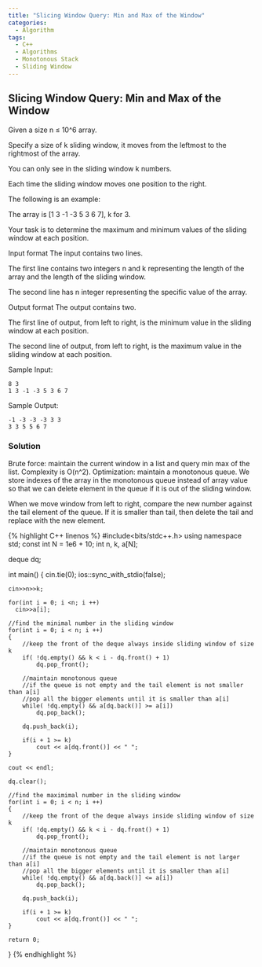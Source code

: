 ```yaml
---
title: "Slicing Window Query: Min and Max of the Window"
categories:
  - Algorithm
tags:
  - C++
  - Algorithms
  - Monotonous Stack
  - Sliding Window
---
```


## Slicing Window Query: Min and Max of the Window

Given a size n ≤ 10^6 array.

Specify a size of k sliding window, it moves from the leftmost to the rightmost of the array.

You can only see in the sliding window k numbers.

Each time the sliding window moves one position to the right.

The following is an example:

The array is [1 3 -1 -3 5 3 6 7], k for 3.

Your task is to determine the maximum and minimum values ​​of the sliding window at each position.

Input format
The input contains two lines.

The first line contains two integers n and k representing the length of the array and the length of the sliding window.

The second line has n integer representing the specific value of the array.


Output format
The output contains two.

The first line of output, from left to right, is the minimum value in the sliding window at each position.

The second line of output, from left to right, is the maximum value in the sliding window at each position.

Sample Input:
```
8 3
1 3 -1 -3 5 3 6 7
```
Sample Output:
```
-1 -3 -3 -3 3 3
3 3 5 5 6 7
```

### Solution

Brute force: maintain the current window in a list and query min max of the list. Complexity is O(n^2).
Optimization: maintain a monotonous queue. We store indexes of the array in the monotonous queue instead of array value so that we can delete element in the queue if it is out of the sliding window.

When we move window from left to right, compare the new number against the tail element of the queue. If it is smaller than tail, then delete the tail and replace with the new element.  

{% highlight C++ linenos %}
#include<bits/stdc++.h>
using namespace std;
const int N = 1e6 + 10;
int n, k, a[N];

deque<int> dq;

int main()
{
    cin.tie(0);
    ios::sync_with_stdio(false);

    cin>>n>>k;

    for(int i = 0; i <n; i ++)
      cin>>a[i];

    //find the minimal number in the sliding window
    for(int i = 0; i < n; i ++)
    {
        //keep the front of the deque always inside sliding window of size k
        if( !dq.empty() && k < i - dq.front() + 1)
            dq.pop_front();

        //maintain monotonous queue
        //if the queue is not empty and the tail element is not smaller than a[i]
        //pop all the bigger elements until it is smaller than a[i]
        while( !dq.empty() && a[dq.back()] >= a[i])
            dq.pop_back();

        dq.push_back(i);

        if(i + 1 >= k)
            cout << a[dq.front()] << " ";
    }

    cout << endl;

    dq.clear();

    //find the maximimal number in the sliding window
    for(int i = 0; i < n; i ++)
    {
        //keep the front of the deque always inside sliding window of size k
        if( !dq.empty() && k < i - dq.front() + 1)
            dq.pop_front();

        //maintain monotonous queue
        //if the queue is not empty and the tail element is not larger than a[i]
        //pop all the bigger elements until it is smaller than a[i]
        while( !dq.empty() && a[dq.back()] <= a[i])
            dq.pop_back();

        dq.push_back(i);

        if(i + 1 >= k)
            cout << a[dq.front()] << " ";
    }

    return 0;
}
{% endhighlight %}
